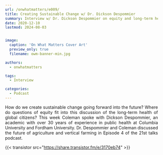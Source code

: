 ```yaml
---
url: /onwhatmatters/e009/
title: Creating Sustainable Change w/ Dr. Dickson Despommier
summary: Interview w/ Dr. Dickson Despommier on equity and long-term health
date: 2020-12-10
lastmod: 2024-08-03


image:
  caption: 'On What Matters Cover Art'
  preview_only: true
  filename: owm-banner-min.jpg

authors:
  - onwhatmatters

tags:
  - Interview

categories: 
  - Podcast
---
```


<div style="text-align: justify">
How do we create sustainable change going forward into the future? Where do questions of equity fit into this discussion of the long-term health of global citizens? This week Coleman spoke with Dickson Despommier, an academic with over 30 years of experience in public health at Columbia University and Fordham University. Dr. Despommier and Coleman discussed the future of agriculture and vertical farming in Episode 4 of the 21st talks podcast.

{{< transistor src="https://share.transistor.fm/e/3170eb74" >}}
</div>